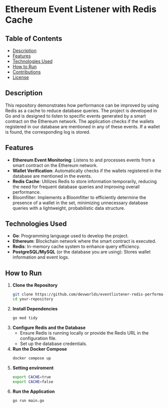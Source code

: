 # Ethereum Event Listener with Redis Cache

## Table of Contents
- [Description](#description)
- [Features](#features)
- [Technologies Used](#technologies-used)
- [How to Run](#how-to-run)
- [Contributions](#contributions)
- [License](#license)

## Description

This repository demonstrates how performance can be improved by using Redis as a cache to reduce database queries. The project is developed in Go and is designed to listen to specific events generated by a smart contract on the Ethereum network. The application checks if the wallets registered in our database are mentioned in any of these events. If a wallet is found, the corresponding log is stored.

## Features

- **Ethereum Event Monitoring**: Listens to and processes events from a smart contract on the Ethereum network.
- **Wallet Verification**: Automatically checks if the wallets registered in the database are mentioned in the events.
- **Redis Cache**: Utilizes Redis to store information temporarily, reducing the need for frequent database queries and improving overall performance.
- Bloomfilter: Implements a Bloomfilter to efficiently determine the presence of a wallet in the set, minimizing unnecessary database queries with a lightweight, probabilistic data structure.

## Technologies Used

- **Go**: Programming language used to develop the project.
- **Ethereum**: Blockchain network where the smart contract is executed.
- **Redis**: In-memory cache system to enhance query efficiency.
- **PostgreSQL/MySQL** (or the database you are using): Stores wallet information and event logs.

## How to Run

1. **Clone the Repository**
   ```sh
   git clone https://github.com/devworlds/eventlistener-redis-performance.git
   cd your-repository
2. **Install Dependencies**
    ```sh
    go mod tidy
3. **Configure Redis and the Database**
    - Ensure Redis is running locally or provide the Redis URL in the configuration file.
    - Set up the database credentials. 
4. **Run the Docker Compose**
    ```sh
    docker compose up
5. **Setting enviroment**
   ```sh
   export CACHE=true
   export CACHE=false
6. **Run the Application**
    ```sh
    go run main.go
